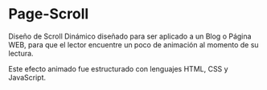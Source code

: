 # Page-Scroll
Diseño de Scroll Dinámico diseñado para ser aplicado a un Blog o Página WEB, para que el lector encuentre un poco de
animación al momento de su lectura.

Este efecto animado fue estructurado con lenguajes HTML, CSS y JavaScript.

